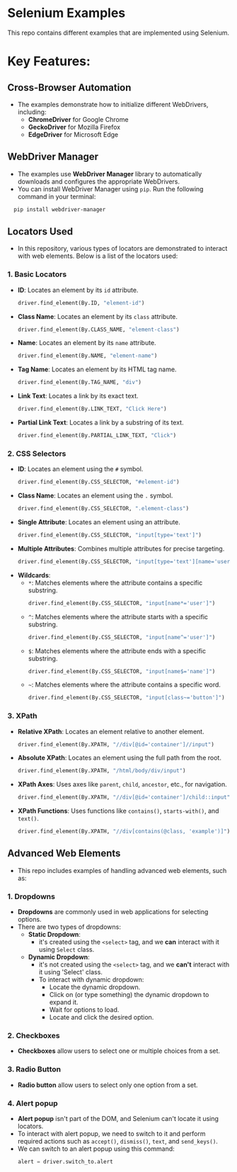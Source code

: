 # Selenium Examples

This repo contains different examples that are implemented using Selenium.

# Key Features:

## Cross-Browser Automation
- The examples demonstrate how to initialize different WebDrivers, including:
  - **ChromeDriver** for Google Chrome
  - **GeckoDriver** for Mozilla Firefox
  - **EdgeDriver** for Microsoft Edge

## WebDriver Manager
- The examples use **WebDriver Manager** library to automatically downloads and configures the appropriate WebDrivers.
- You can install WebDriver Manager using `pip`. Run the following command in your terminal:
```bash
  pip install webdriver-manager
```

## Locators Used
- In this repository, various types of locators are demonstrated to interact with web elements. Below is a list of the locators used:

### 1. **Basic Locators**
   - **ID**: Locates an element by its `id` attribute.
     ```python
     driver.find_element(By.ID, "element-id")
     ```
   - **Class Name**: Locates an element by its `class` attribute.
     ```python
     driver.find_element(By.CLASS_NAME, "element-class")
     ```
   - **Name**: Locates an element by its `name` attribute.
     ```python
     driver.find_element(By.NAME, "element-name")
     ```
   - **Tag Name**: Locates an element by its HTML tag name.
     ```python
     driver.find_element(By.TAG_NAME, "div")
     ```
   - **Link Text**: Locates a link by its exact text.
     ```python
     driver.find_element(By.LINK_TEXT, "Click Here")
     ```
   - **Partial Link Text**: Locates a link by a substring of its text.
     ```python
     driver.find_element(By.PARTIAL_LINK_TEXT, "Click")
     ```

### 2. **CSS Selectors**
   - **ID**: Locates an element using the `#` symbol.
     ```python
     driver.find_element(By.CSS_SELECTOR, "#element-id")
     ```
   - **Class Name**: Locates an element using the `.` symbol.
     ```python
     driver.find_element(By.CSS_SELECTOR, ".element-class")
     ```
   - **Single Attribute**: Locates an element using an attribute.
     ```python
     driver.find_element(By.CSS_SELECTOR, "input[type='text']")
     ```
   - **Multiple Attributes**: Combines multiple attributes for precise targeting.
     ```python
     driver.find_element(By.CSS_SELECTOR, "input[type='text'][name='username']")
     ```
   - **Wildcards**:
     - `*`: Matches elements where the attribute contains a specific substring.
       ```python
       driver.find_element(By.CSS_SELECTOR, "input[name*='user']")
       ```
     - `^`: Matches elements where the attribute starts with a specific substring.
       ```python
       driver.find_element(By.CSS_SELECTOR, "input[name^='user']")
       ```
     - `$`: Matches elements where the attribute ends with a specific substring.
       ```python
       driver.find_element(By.CSS_SELECTOR, "input[name$='name']")
       ```
     - `~`: Matches elements where the attribute contains a specific word.
       ```python
       driver.find_element(By.CSS_SELECTOR, "input[class~='button']")
       ```

### 3. **XPath**
   - **Relative XPath**: Locates an element relative to another element.
     ```python
     driver.find_element(By.XPATH, "//div[@id='container']//input")
     ```
   - **Absolute XPath**: Locates an element using the full path from the root.
     ```python
     driver.find_element(By.XPATH, "/html/body/div/input")
     ```
   - **XPath Axes**: Uses axes like `parent`, `child`, `ancestor`, etc., for navigation.
     ```python
     driver.find_element(By.XPATH, "//div[@id='container']/child::input")
     ```
   - **XPath Functions**: Uses functions like `contains()`, `starts-with()`, and `text()`.
     ```python
     driver.find_element(By.XPATH, "//div[contains(@class, 'example')]")
     ```

## Advanced Web Elements
- This repo includes examples of handling advanced web elements, such as:
### 1. Dropdowns
- **Dropdowns** are commonly used in web applications for selecting options.
- There are two types of dropdowns:
  - **Static Dropdown**:
    - it's created using the `<select>` tag, and we **can** interact with it using `Select` class.
  - **Dynamic Dropdown**:
    - it's not created using the `<select>` tag, and we **can't** interact with it using 'Select' class.
    - To interact with dynamic dropdown:
      - Locate the dynamic dropdown.
      - Click on (or type something) the dynamic dropdown to expand it.
      - Wait for options to load.
      - Locate and click the desired option.
### 2. Checkboxes
- **Checkboxes** allow users to select one or multiple choices from a set.
### 3. Radio Button
- **Radio button** allow users to select only one option from a set.
### 4. Alert popup
- **Alert popup** isn't part of the DOM, and Selenium can't locate it using locators.
- To interact with alert popup, we need to switch to it and perform required actions such as `accept()`, `dismiss()`, `text`, and `send_keys()`.
- We can switch to an alert popup using this command:
    ```python
    alert = driver.switch_to.alert
    ```
